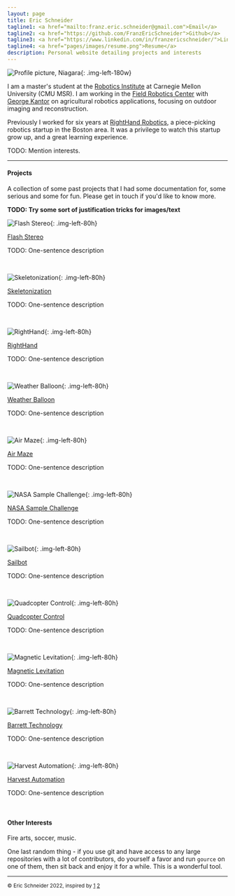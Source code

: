 ```yaml
---
layout: page
title: Eric Schneider
tagline1: <a href="mailto:franz.eric.schneider@gmail.com">Email</a>
tagline2: <a href="https://github.com/FranzEricSchneider">Github</a>
tagline3: <a href="https://www.linkedin.com/in/franzericschneider/">LinkedIn</a>
tagline4: <a href="pages/images/resume.png">Resume</a>
description: Personal website detailing projects and interests
---
```


<!-- TODO: Update my resume! -->

![Profile picture, Niagara](pages/images/headshot.jpg){: .img-left-180w}

I am a master's student at the [Robotics Institute](https://www.ri.cmu.edu/) at Carnegie Mellon University (CMU MSR). I am working in the [Field Robotics Center](https://frc.ri.cmu.edu/) with [George Kantor](https://www.ri.cmu.edu/ri-faculty/george-a-kantor/) on agricultural robotics applications, focusing on outdoor imaging and reconstruction.

Previously I worked for six years at [RightHand Robotics](https://www.righthandrobotics.com/), a piece-picking robotics startup in the Boston area. It was a privilege to watch this startup grow up, and a great learning experience.

TODO: Mention interests.

---

#### Projects

A collection of some past projects that I had some documentation for, some serious and some for fun. Please get in touch if you'd like to know more.


<!-- TODO: Go through HDD and update all these with more pictures! -->
**TODO: Try some sort of justification tricks for images/text**


![Flash Stereo](pages/images/fnf5.png){: .img-left-80h}

[Flash Stereo](pages/flash-noflash.html)

TODO: One-sentence description

&nbsp;



![Skeletonization](pages/images/vinecloud.jpg){: .img-left-80h}

[Skeletonization](pages/skeletonization.html)

TODO: One-sentence description

&nbsp;



![RightHand](pages/images/vinecloud.jpg){: .img-left-80h}

[RightHand](pages/righthand.html)

TODO: One-sentence description

&nbsp;



<!-- Draft 1 done -->
![Weather Balloon](pages/images/balloon4.JPG){: .img-left-80h}

[Weather Balloon](pages/weather-balloon.html)

TODO: One-sentence description

&nbsp;



![Air Maze](pages/images/airmaze3.jpg){: .img-left-80h}

[Air Maze](pages/airmaze.html)

TODO: One-sentence description

&nbsp;



![NASA Sample Challenge](pages/images/nasa5.jpg){: .img-left-80h}

[NASA Sample Challenge](pages/nasa-challenge.html)

TODO: One-sentence description

&nbsp;



![Sailbot](pages/images/sailbot1.jpg){: .img-left-80h}

[Sailbot](pages/sailbot.html)

TODO: One-sentence description

&nbsp;



![Quadcopter Control](pages/images/scope2.jpg){: .img-left-80h}

[Quadcopter Control](pages/quadcopters.html)

TODO: One-sentence description

&nbsp;



![Magnetic Levitation](pages/images/maglev1.jpg){: .img-left-80h}

[Magnetic Levitation](pages/maglev.html)

TODO: One-sentence description

&nbsp;



![Barrett Technology](pages/images/barrett2.jpg){: .img-left-80h}

[Barrett Technology](pages/barrett.html)

TODO: One-sentence description

&nbsp;



![Harvest Automation](pages/images/harvest1.jpg){: .img-left-80h}

[Harvest Automation](pages/harvest.html)

TODO: One-sentence description

&nbsp;



#### Other Interests

Fire arts, soccer, music.

One last random thing - if you use git and have access to any large repositories with a lot of contributors, do yourself a favor and run `gource` on one of them, then sit back and enjoy it for a while. This is a wonderful tool.

---

<sub>&copy; Eric Schneider 2022, inspired by [1](https://github.com/kbroman/simple_site) [2](https://shivamduggal4.github.io/)</sub>